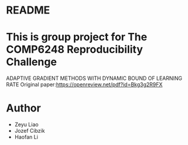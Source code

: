 # README

# This is group project for The COMP6248 Reproducibility Challenge
ADAPTIVE GRADIENT METHODS WITH DYNAMIC BOUND OF LEARNING RATE
Original paper:https://openreview.net/pdf?id=Bkg3g2R9FX
# Author
* Zeyu Liao
* Jozef Cibzik
* Haofan Li
